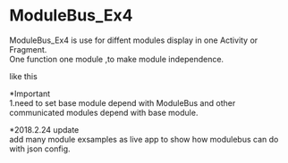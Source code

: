 # ModuleBus_Ex4
ModuleBus_Ex4 is use for diffent modules display in one Activity or Fragment.<br>
One function one module ,to make module independence.<br>

like this

*Important<br/>
1.need to set base module depend with ModuleBus and other communicated modules depend with base module.<br/>


*2018.2.24 update<br/>
add many module exsamples as live app to show how modulebus can do with json config.
